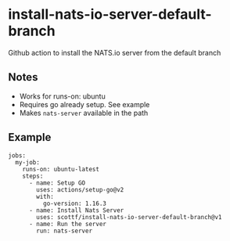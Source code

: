 # install-nats-io-server-default-branch

Github action to install the NATS.io server from the default branch

## Notes

* Works for runs-on: ubuntu 
* Requires go already setup. See example
* Makes `nats-server` available in the path

## Example

```
jobs:
  my-job:
    runs-on: ubuntu-latest
    steps:
      - name: Setup GO
        uses: actions/setup-go@v2
        with:
          go-version: 1.16.3
      - name: Install Nats Server
        uses: scottf/install-nats-io-server-default-branch@v1
      - name: Run the server
        run: nats-server
```
